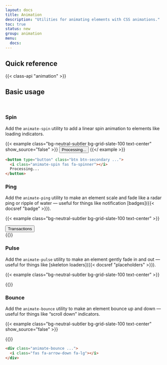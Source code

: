 ```yaml
---
layout: docs
title: Animation
description: "Utilities for animating elements with CSS animations."
toc: true
status: new
group: animation
menu:
  docs:    
---
```


## Quick reference

{{< class-api "animation" >}}

## Basic usage
​
### Spin

Add the `animate-spin` utility to add a linear spin animation to elements like loading indicators.

{{< example class="bg-neutral-subtler bg-grid-slate-100 text-center" show_source="false" >}}
  <button type="button" class="btn btn-secondary fw-semibold pe-none">
    <i class="animate-spin fas fa-spinner"></i>
    Processing...
  </button>
{{</ example >}}

```html
<button type="button" class="btn btn-secondary ...">
  <i class="animate-spin fas fa-spinner"></i>
  Processing...
</button>
```

### Ping

Add the `animate-ping` utility to make an element scale and fade like a radar ping or ripple of water — useful for things like notification [badges]({{< docsref "badge" >}}).

{{< example class="bg-neutral-subtler bg-grid-slate-100 text-center" >}}
  <div class="position-relative d-inline-flex">
    <button type="button" class="btn btn-outline-secondary pe-none fw-semibold ">Transactions</button>
    <span class="d-flex position-absolute bd-h-3 bd-w-3 top-0 end-0 mt-n1 me-n1">
      <span class="animate-ping position-absolute h-100 w-100 rounded-circle bg-secondary bg-opacity-75"></span>
      <span class="rounded-circle bd-h-3 bd-w-3 bg-secondary"></span>
    </span>
  </div>
{{</ example >}}

### Pulse

Add the `animate-pulse` utility to make an element gently fade in and out — useful for things like [skeleton loaders]({{< docsref "placeholders" >}}).

{{< example class="bg-neutral-subtler bg-grid-slate-100 text-center" >}}
<div class="max-w-sm mx-auto bg-body rounded">
  <div class="animate-pulse d-flex align-items-start shadow p-3">
    <span class="placeholder rounded-circle bd-h-10 bd-w-10"></span>
    <div class="ms-3 flex-grow-1">
      <span class="placeholder placeholder-xs col-10"></span>
      <span class="placeholder placeholder-xs col-6 mt-3"></span>
      <span class="placeholder placeholder-xs col-4 mt-3"></span>
      <span class="placeholder placeholder-xs col-12"></span>
    </div>
  </div>
</div>
{{</ example >}}

### Bounce

Add the `animate-bounce` utility to make an element bounce up and down — useful for things like “scroll down” indicators.

{{< example class="bg-neutral-subtler bg-grid-slate-100 text-center" show_source="false" >}}
  <div class="animate-bounce bd-w-10 bd-h-10 d-inline-flex justify-content-center align-items-center rounded-circle shadow text-bg-primary">
    <i class="fas fa-arrow-down fa-lg"></i>
  </div>
{{</ example>}}

```html
<div class="animate-bounce ...">
  <i class="fas fa-arrow-down fa-lg"></i>
</div>
```